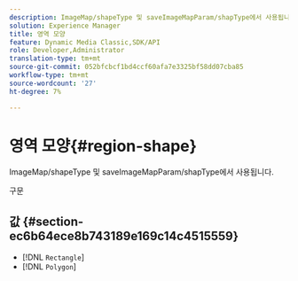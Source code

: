```yaml
---
description: ImageMap/shapeType 및 saveImageMapParam/shapType에서 사용됩니다.
solution: Experience Manager
title: 영역 모양
feature: Dynamic Media Classic,SDK/API
role: Developer,Administrator
translation-type: tm+mt
source-git-commit: 052bfcbcf1bd4ccf60afa7e3325bf58dd07cba85
workflow-type: tm+mt
source-wordcount: '27'
ht-degree: 7%

---
```



# 영역 모양{#region-shape}

ImageMap/shapeType 및 saveImageMapParam/shapType에서 사용됩니다.

구문

## 값 {#section-ec6b64ece8b743189e169c14c4515559}

* [!DNL `Rectangle`]
* [!DNL `Polygon`]

